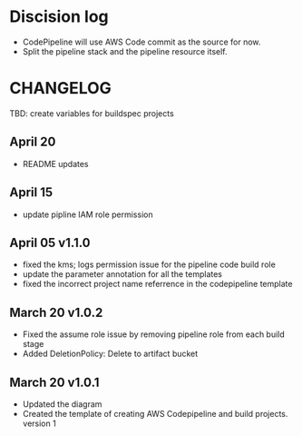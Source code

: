 # Discision log 
- CodePipeline will use AWS Code commit as the source for now.
- Split the pipeline stack and the pipeline resource itself.


# CHANGELOG
TBD:
create variables for buildspec projects
## April  20
- README updates
## April  15
- update pipline IAM role permission 
## April  05 v1.1.0
- fixed the kms; logs permission issue for the pipeline code build role
- update the parameter annotation for all the templates
- fixed the incorrect project name referrence in the codepipeline template

## March 20 v1.0.2
- Fixed the assume role issue by removing pipeline role from each build stage
- Added DeletionPolicy: Delete to artifact bucket

## March 20 v1.0.1
- Updated the diagram
- Created the template of creating AWS Codepipeline and build projects. version 1
